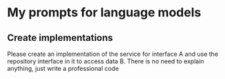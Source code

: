 # My prompts for language models

## Create implementations

Please create an implementation of the service for interface A and use the repository interface in it to access data B. There is no need to explain anything, just write a professional code

